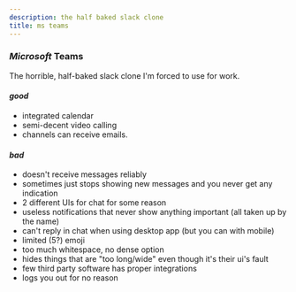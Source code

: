 ```yaml
---
description: the half baked slack clone
title: ms teams
---
```


### _Microsoft_ Teams

The horrible, half-baked slack clone I'm forced to use for work.

#### _good_

- integrated calendar
- semi-decent video calling
- channels can receive emails.

#### _bad_

- doesn't receive messages reliably
- sometimes just stops showing new messages and you never get any indication
- 2 different UIs for chat for some reason
- useless notifications that never show anything important (all taken up by the name)
- can't reply in chat when using desktop app (but you can with mobile)
- limited (5?) emoji
- too much whitespace, no dense option
- hides things that are "too long/wide" even though it's their ui's fault
- few third party software has proper integrations
- logs you out for no reason
